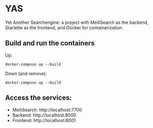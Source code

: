 # YAS

Yet Another Searchengine: a project with MeiliSearch as the backend, Starlette as the frontend, and Docker for 
containerization

## Build and run the containers

Up:
```commandline
docker-compose up --build
```

Down (and remove):
```commandline
docker-compose up --build
```

## Access the services:

* MeiliSearch: http://localhost:7700
* Backend: http://localhost:8000
* Frontend: http://localhost:8001
